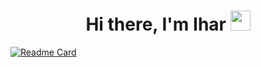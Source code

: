 <h1 align="center">Hi there, I'm Ihar</a> 
<img src="https://github.com/blackcater/blackcater/raw/main/images/Hi.gif" height="32"/></h1>

[![Readme Card](https://github-readme-stats.vercel.app/api/pin/?username=suwaloff&repo=Algorithms)](https://github.com/suwaloff/Algorithms)
<!--
**suwaloff/suwaloff** is a ✨ _special_ ✨ repository because its `README.md` (this file) appears on your GitHub profile.


![](https://komarev.com/ghpvc/?username=suwaloff)
